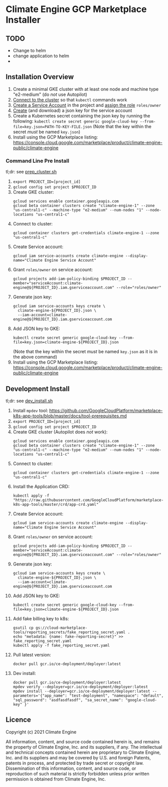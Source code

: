 # Climate Engine GCP Marketplace Installer

## TODO
  - Change to helm
  - change application to helm
  - 


## Installation Overview

  1. Create a minimal GKE cluster with at least one node and machine type "e2-medium" (do *not* use Autopilot)
  2. [Connect to the cluster](https://cloud.google.com/kubernetes-engine/docs/how-to/cluster-access-for-kubectl#generate_kubeconfig_entry)
     so that `kubectl` commands work
  3. [Create a Service Account](https://cloud.google.com/iam/docs/creating-managing-service-accounts)
     in the project and [assign the role](https://cloud.google.com/iam/docs/granting-changing-revoking-access)
     `roles/owner`
  4. [Create](https://cloud.google.com/iam/docs/creating-managing-service-account-keys) (and download)
     a json key for the service account
  5. Create a Kubernetes secret containing the json key by running the following: 
     `kubectl create secret generic google-cloud-key --from-file=key.json=PATH-TO-KEY-FILE.json`
     (Note that the key within the secret *must* be named `key.json`)
  6. Install using the GCP Marketplace listing:
     https://console.cloud.google.com/marketplace/product/climate-engine-public/climate-engine

### Command Line Pre Install
tl;dr: see [prep_cluster.sh](scripts/prep_cluster.sh)

  1. `export PROJECT_ID=[project_id]`
  2. `gcloud config set project $PROJECT_ID`
  3. Create GKE cluster:
     ```shell
     gcloud services enable container.googleapis.com
     gcloud beta container clusters create "climate-engine-1" --zone "us-central1-c" --machine-type "e2-medium" --num-nodes "1" --node-locations "us-central1-c" 
     ```
  4. Connect to cluster:
     ```shell
     gcloud container clusters get-credentials climate-engine-1 --zone "us-central1-c"
     ```
  5. Create Service account:
     ```shell
     gcloud iam service-accounts create climate-engine --display-name="Climate Engine Service Account"
     ```
  6. Grant `roles/owner` on service account:
     ```shell
     gcloud projects add-iam-policy-binding $PROJECT_ID --member="serviceAccount:climate-engine@${PROJECT_ID}.iam.gserviceaccount.com" --role="roles/owner"
     ```  
  7. Generate json key:
     ```shell
     gcloud iam service-accounts keys create \
       climate-engine-${PROJECT_ID}.json \
       --iam-account=climate-engine@${PROJECT_ID}.iam.gserviceaccount.com
     ```
  8. Add JSON key to GKE:
     ```shell
     kubectl create secret generic google-cloud-key --from-file=key.json=climate-engine-${PROJECT_ID}.json
     ```  
     (Note that the key within the secret *must* be named `key.json` as it is in the above command)
  9. Install using the GCP Marketplace listing:
     https://console.cloud.google.com/marketplace/product/climate-engine-public/climate-engine


## Development Install
tl;dr: see [dev_install.sh](scripts/dev_install.sh)

  1. Install `mpdev` tool: https://github.com/GoogleCloudPlatform/marketplace-k8s-app-tools/blob/master/docs/tool-prerequisites.md
  2. `export PROJECT_ID=[project_id]`
  3. `gcloud config set project $PROJECT_ID`
  4. Create GKE cluster (Autopilot does *not* work):
     ```shell
     gcloud services enable container.googleapis.com
     gcloud beta container clusters create "climate-engine-1" --zone "us-central1-c" --machine-type "e2-medium" --num-nodes "1" --node-locations "us-central1-c" 
     ```
  5. Connect to cluster:
     ```shell
     gcloud container clusters get-credentials climate-engine-1 --zone "us-central1-c"
     ```
  6. Install the Application CRD:
     ```shell
     kubectl apply -f "https://raw.githubusercontent.com/GoogleCloudPlatform/marketplace-k8s-app-tools/master/crd/app-crd.yaml"
     ```
  7. Create Service account:
     ```shell
     gcloud iam service-accounts create climate-engine --display-name="Climate Engine Service Account"
     ```
  8. Grant `roles/owner` on service account:
     ```shell
     gcloud projects add-iam-policy-binding $PROJECT_ID --member="serviceAccount:climate-engine@${PROJECT_ID}.iam.gserviceaccount.com" --role="roles/owner"
     ```  
  9. Generate json key:
     ```shell
     gcloud iam service-accounts keys create \
       climate-engine-${PROJECT_ID}.json \
       --iam-account=climate-engine@${PROJECT_ID}.iam.gserviceaccount.com
     ```
  10. Add JSON key to GKE:
      ```shell
      kubectl create secret generic google-cloud-key --from-file=key.json=climate-engine-${PROJECT_ID}.json
      ```
  11. Add fake billing key to k8s:
      ```shell
      gsutil cp gs://cloud-marketplace-tools/reporting_secrets/fake_reporting_secret.yaml .
      echo "metadata: {name: fake-reporting-secret}" >> fake_reporting_secret.yaml
      kubectl apply -f fake_reporting_secret.yaml
      ```
  12. Pull latest version:
      ```shell
      docker pull gcr.io/ce-deployment/deployer:latest
      ```
  13. Dev install:
      ```shell
      docker pull gcr.io/ce-deployment/deployer:latest
      mpdev verify --deployer=gcr.io/ce-deployment/deployer:latest
      mpdev install --deployer=gcr.io/ce-deployment/deployer:latest --parameters='{"app_name": "test-deployment", "namespace": "default", "sql_password": "asdfasdfasdf", "sa_secret_name": "google-cloud-key" }'
      ```


## Licence
Copyright (c) 2021 Climate Engine

All information, content, and source code contained herein is, 
and remains the property of Climate Engine, Inc. and its suppliers,
if any. The intellectual and technical concepts contained herein 
are proprietary to Climate Engine, Inc. and its suppliers and may
be covered by U.S. and foreign Patents, patents in process, and 
protected by trade secret or copyright law. Dissemination of this 
information, content, and source code, or reproduction of such 
material is strictly forbidden unless prior written permission is 
obtained from Climate Engine, Inc.
